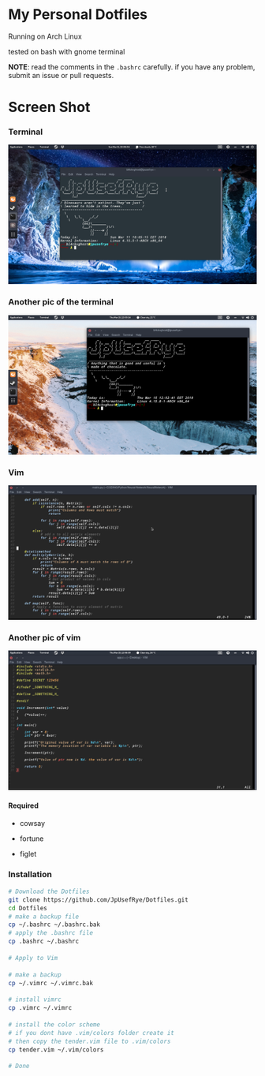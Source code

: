 # My Personal Dotfiles

Running on Arch Linux

tested on bash with gnome terminal

**NOTE**: read the comments in the `.bashrc` carefully.
if you have any problem, submit an issue or pull requests.

# Screen Shot

### Terminal
![Terminal](terminal.png)

### Another pic of the terminal
![Terminal](terminal2.png)

### Vim
![Vim](vim.png)

### Another pic of vim
![Vim](vim2.png)

#### Required

- cowsay

- fortune

- figlet

### Installation

```bash
# Download the Dotfiles
git clone https://github.com/JpUsefRye/Dotfiles.git
cd Dotfiles
# make a backup file
cp ~/.bashrc ~/.bashrc.bak
# apply the .bashrc file
cp .bashrc ~/.bashrc

# Apply to Vim

# make a backup
cp ~/.vimrc ~/.vimrc.bak

# install vimrc
cp .vimrc ~/.vimrc

# install the color scheme
# if you dont have .vim/colors folder create it
# then copy the tender.vim file to .vim/colors
cp tender.vim ~/.vim/colors

# Done
```
